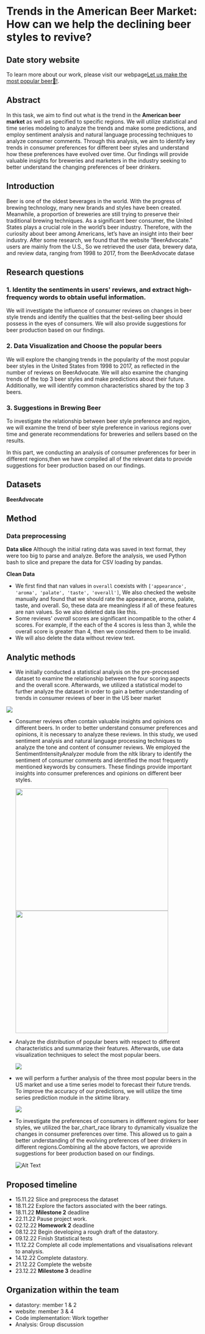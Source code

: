# Trends in the American Beer Market: How can we help the declining beer styles to revive?


## Date story website
To learn more about our work, please visit our webpage[Let us make the most popular beer🍺!](https://letusmakepopularbeer.streamlit.app/).

## Abstract
In this task, we aim to find out what is the trend in the **American beer market** as well as specified to specific regions. We will utilize statistical and time series modeling to analyze the trends and make some predictions, and employ sentiment analysis and natural language processing techniques to analyze consumer comments. Through this analysis, we aim to identify key trends in consumer preferences for different beer styles and understand how these preferences have evolved over time. Our findings will provide valuable insights for breweries and marketers in the industry seeking to better understand the changing preferences of beer drinkers.

## Introduction
Beer is one of the oldest beverages in the world. With the progress of brewing technology,
many new brands and styles have been created. Meanwhile, a proportion of breweries are still
trying to preserve their traditional brewing techniques.
As a significant beer consumer, the United States plays a crucial role in the world’s beer
industry. Therefore, with the curiosity about beer among Americans, let’s have an insight into
their beer industry. After some research, we found that the website “BeerAdvocate.” users
are mainly from the U.S., So we retrieved the user data, brewery data, and review data,
ranging from 1998 to 2017, from the BeerAdvocate datase

## Research questions
### 1. Identity the sentiments in users' reviews, and extract high-frequency words to obtain useful information.<br>
We will investigate the influence of consumer reviews on changes in beer style trends and identify the qualities that the best-selling beer should possess in the eyes of consumers. We will also provide suggestions for beer production based on our findings.

### 2. Data Visualization and Choose the popular beers<br>
We will explore the changing trends in the popularity of the most popular beer styles in the United States from 1998 to 2017, as reflected in the number of reviews on BeerAdvocate. We will also examine the changing trends of the top 3 beer styles and make predictions about their future. Additionally, we will identify common characteristics shared by the top 3 beers.

### 3. Suggestions in Brewing Beer<br>
To investigate the relationship between beer style preference and region, we will examine the trend of beer style preference in various regions over time and generate recommendations for breweries and sellers based on the results.



In this part, we conducting an analysis of consumer preferences for beer in different regions,then we have compiled all of the relevant data to provide suggestions for beer production based on our findings.


## Datasets
**BeerAdvocate**

## Method
### Data preprocessing
**Data slice**
Although the initial rating data was saved in text format, they were too big to parse and analyze. Before the analysis, we used Python bash to slice and prepare the data for CSV loading by pandas.

**Clean Data**
- We first find that nan values in ```overall``` coexists with ```['appearance', 'aroma', 'palate', 'taste', 'overall']```, We also checked the website manually and found that we should rate the appearance, aroma, palate, taste, and overall. So, these data are meaningless if all of these features are nan values. So we also deleted data like this.
- Some reviews' *overall* scores are significant incompatible to the other 4 scores. For example, if the each of the 4 scores is less than 3, while the overall score is greater than 4, then we considered them to be invalid.
- We will also delete the data without review text.


## Analytic methods<br>

- We initially conducted a statistical analysis on the pre-processed dataset to examine the relationship between the four scoring aspects and the overall score. Afterwards, we utilized a statistical model to further analyze the dataset in order to gain a better understanding of trends in consumer reviews of beer in the US beer market<br>
<img src="Image\2.png" />


- Consumer reviews often contain valuable insights and opinions on different beers. In order to better understand consumer preferences and opinions, it is necessary to analyze these reviews. In this study, we used sentiment analysis and natural language processing techniques to analyze the tone and content of consumer reviews. We employed the SentimentIntensityAnalyzer module from the nltk library to identify the sentiment of consumer comments and identified the most frequently mentioned keywords by consumers. These findings provide important insights into consumer preferences and opinions on different beer styles.<br>

  <img src="Image\4.png" width=400 height=320/> <img src="Image\6.png" width=400 height=320/>



- Analyze the distribution of popular beers with respect to different characteristics and summarize their features. Afterwards, use data visualization techniques to select the most popular beers.<br>

  <img src="Image\7.png" />



- we will perform a further analysis of the three most popular beers in the US market and use a time series model to forecast their future trends. To improve the accuracy of our predictions, we will utilize the time series prediction module in the sktime library.<br>

  <img src="Image\8.png" /> 

- To investigate the preferences of consumers in different regions for beer styles, we utilized the bar_chart_race library to dynamically visualize the changes in consumer preferences over time. This allowed us to gain a better understanding of the evolving preferences of beer drinkers in different regions.Combining all the above factors, we aprovide suggestions for beer production based on our findings.<br>

  ![Alt Text](https://github.com/Weijun-H/ada-2022-project-letusnameagroup/blob/main/gif/+United%20States,%20California.gif?raw=true)
  



## Proposed timeline

- 15.11.22 Slice and preprocess the dataset
- 18.11.22 Explore the factors associated with the beer ratings.
- 18.11.22 **Milestone 2** deadline
- 22.11.22 Pause project work.
- 02.12.22 **Homework 2** deadline
- 08.12.22 Begin developing a rough draft of the datastory.
- 09.12.22 Finish Statistical tests
- 11.12.22 Complete all code implementations and visualisations relevant to analysis.
- 14.12.22 Complete datastory.
- 21.12.22 Complete the website
- 23.12.22 **Milestone 3** deadline


## Organization within the team
- datastory: member 1 & 2
- website: member 3 & 4
- Code implementation: Work together
- Analysis: Group discussion
    

​    

